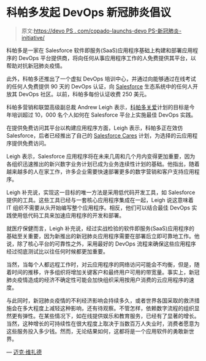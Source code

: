 # 科帕多发起 DevOps 新冠肺炎倡议

> 原文:[https://devo PS . com/copado-launchs-devo PS-新冠肺炎-initiative/](https://devops.com/copado-launches-devops-covid-19-initiative/)

科帕多是一家在 Salesforce 软件即服务(SaaS)应用程序基础上构建和部署应用程序的 DevOps 平台提供商，将向任何从事应用程序工作的人免费提供其平台，以帮助对抗新冠肺炎疫情。

此外，科帕多还推出了一个虚拟 DevOps 培训中心，并通过向能够通过在线考试的任何人免费提供 90 天的 DevOps 认证，向 [Salesforce](https://devops.com/why-salesforce/) 生态系统中的任何人开放其 DevOps 社区。以前，科帕多每份认证收费 250 美元。

科帕多营销和联盟高级副总裁 Andrew Leigh 表示，[科帕多关爱](https://www.copado.com/2020/04/copado-cares-free-training-collaboration-and-product-access-for-global-response-to-covid-19/)计划的目标是今年培训超过 10，000 名个人如何在 Salesforce 平台上实施最佳 DevOps 实践。

在提供免费访问其平台以构建应用程序方面，Leigh 表示，科帕多正在效仿 Salesforce，后者已经推出了自己的 [Salesforce Cares](https://www.salesforce.com/company/news-press/stories/2020/3/salesforce-care/) 计划，为选择的云应用程序提供免费访问。

Leigh 表示，Salesforce 应用程序将在未来几周和几个月内变得更加重要，因为各组织迅速推出的新兴数字业务计划已成为业务连续性计划的基础。他指出，随着越来越多的人在家工作，许多企业需要快速部署更多的数字营销和客户支持应用程序。

Leigh 补充说，实现这一目标的唯一方法是采用低代码开发工具，如 Salesforce 提供的工具。这些工具已经与一套核心应用程序集成在一起，Leigh 说这意味着 IT 组织不需要从头开始编写整个应用程序。相反，他们可以结合最佳 DevOps 实践使用低代码工具来加速应用程序的开发和部署。

就医疗保健而言，Leigh 补充说，经过实战检验的软件即服务(SaaS)应用程序的基础至关重要，因为新推出的新冠肺炎应用程序需要在部署后立即可靠地工作。他说，除了核心平台的可靠性之外，采用最好的 DevOps 流程来确保这些应用程序经过彻底测试比以往任何时候都更加重要。

当然，当每个人都远程工作时，对云应用程序的网络访问可能会不均衡，但是，随着时间的推移，许多组织将增加关键客户和最终用户可用的带宽量。事实上，新冠肺炎疫情造成的经济不确定性可能会加快组织采用按用户消费的云应用程序的速度。

与此同时，新冠肺炎疫情的不利经济影响会持续多久，或者世界各国采取的救济措施会在多大程度上减轻这种影响，还有待观察。不管怎样，依赖数字流程的组织显然更有弹性。在某些情况下，如在线提供娱乐和教育服务，已经有了显著的增长。当然，这种增长的可持续性在很大程度上取决于当数百万人失业时，消费者愿意为这些服务投入多少钱。然而，无论结果如何，这都将是一个应用软件的勇敢新世界。

— [迈克·维扎德](https://devops.com/author/mike-vizard/)